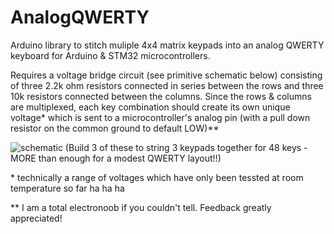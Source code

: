 # AnalogQWERTY
Arduino library to stitch muliple 4x4 matrix keypads into an analog QWERTY keyboard for Arduino &amp; STM32 microcontrollers.

Requires a voltage bridge circuit (see primitive schematic below) consisting of three 2.2k ohm resistors connected in series between the rows and three 10k resistors connected between the columns. Since the rows & columns are multiplexed, each key combination should create its own unique voltage* which is sent to a microcontroller's analog pin (with a pull down resistor on the common ground to default LOW)**

![schematic](https://user-images.githubusercontent.com/966612/232648664-235c39d4-0644-4b88-b584-92e075c47788.jpeg)
(Build 3 of these to string 3 keypads together for 48 keys - MORE than enough for a modest QWERTY layout!!)

\* technically a range of voltages which have only been tessted at room temperature so far ha ha ha

\*\* I am a total electronoob if you couldn't tell. Feedback greatly appreciated!
